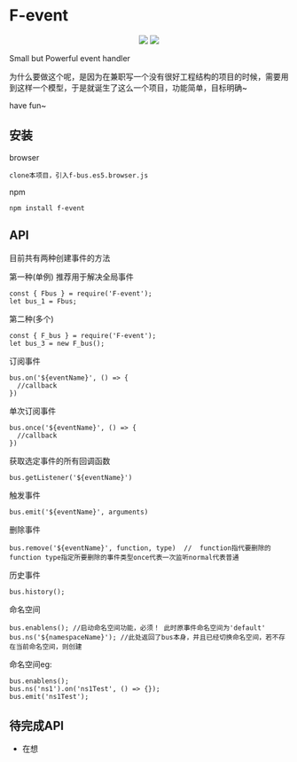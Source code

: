 # F-event
<p align="center">
  <a><img src="https://img.shields.io/npm/v/f-event.svg?style=flat"></a>
  <a><img src="https://www.travis-ci.org/cuijinyu/f-event.svg?branch=master"></a>
</p>
Small but Powerful event handler

为什么要做这个呢，是因为在兼职写一个没有很好工程结构的项目的时候，需要用到这样一个模型，于是就诞生了这么一个项目，功能简单，目标明确~

have fun~
## 安装
browser
```
clone本项目，引入f-bus.es5.browser.js
```
npm
```
npm install f-event
```
## API
目前共有两种创建事件的方法

第一种(单例)   推荐用于解决全局事件
```
const { Fbus } = require('F-event');
let bus_1 = Fbus;
```
第二种(多个)
```
const { F_bus } = require('F-event');
let bus_3 = new F_bus();
```
订阅事件
```
bus.on('${eventName}', () => {
  //callback
})
```
单次订阅事件 
```
bus.once('${eventName}', () => {
  //callback
})

```
获取选定事件的所有回调函数
```
bus.getListener('${eventName}')
```
触发事件
```
bus.emit('${eventName}', arguments)
```
删除事件
```
bus.remove('${eventName}', function, type)  //  function指代要删除的function type指定所要删除的事件类型once代表一次监听normal代表普通
```
历史事件
```
bus.history();
```
命名空间
```
bus.enablens(); //启动命名空间功能，必须！ 此时原事件命名空间为'default'
bus.ns('${namespaceName}'); //此处返回了bus本身，并且已经切换命名空间，若不存在当前命名空间，则创建
```
命名空间eg:
```
bus.enablens();
bus.ns('ns1').on('ns1Test', () => {});
bus.emit('ns1Test');
```
## 待完成API
  - 在想
